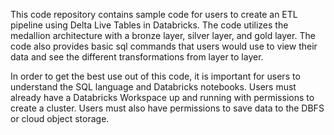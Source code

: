 This code repository contains sample code for users to create an ETL pipeline using Delta Live Tables in Databricks. The code utilizes the medallion architecture with a bronze layer, silver layer, and gold layer. The code also provides basic sql commands that users would use to view their data and see the different transformations from layer to layer. 

In order to get the best use out of this code, it is important for users to understand the SQL language and Databricks notebooks. Users must already have a Databricks Workspace up and running with permissions to create a cluster. Users must also have permissions to save data to the DBFS or cloud object storage. 
